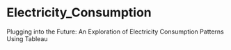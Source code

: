 # Electricity_Consumption
Plugging into the Future: An Exploration of Electricity Consumption Patterns Using Tableau
